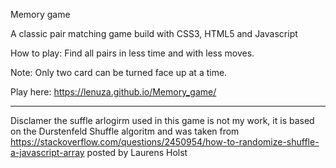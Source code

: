 Memory game

A classic pair matching game build with CSS3, HTML5 and Javascript

How to play:
Find all pairs in less time and with less moves.

Note: 
Only two card can be turned face up at a time.

Play here: https://lenuza.github.io/Memory_game/

------------
Disclamer the suffle arlogirm used in this game is not my work, it is  based on the  Durstenfeld Shuffle algoritm and was taken from https://stackoverflow.com/questions/2450954/how-to-randomize-shuffle-a-javascript-array posted by Laurens Holst

